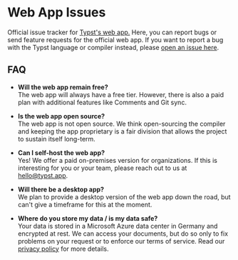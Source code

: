 # Web App Issues
Official issue tracker for [Typst's web app.][app] Here, you can report bugs or
send feature requests for the official web app. If you want to report a bug with
the Typst language or compiler instead, please [open an issue here][compiler].

## FAQ
- **Will the web app remain free?** \
  The web app will always have a free tier. However, there is also a paid plan
  with additional features like Comments and Git sync.

- **Is the web app open source?** \
  The web app is not open source. We think open-sourcing the compiler and
  keeping the app proprietary is a fair division that allows the project to
  sustain itself long-term.

- **Can I self-host the web app?** \
  Yes! We offer a paid on-premises version for organizations. If this is
  interesting for you or your team, please reach out to us at <hello@typst.app>.

- **Will there be a desktop app?** \
  We plan to provide a desktop version of the web app down the road, but can't
  give a timeframe for this at the moment.

- **Where do you store my data / is my data safe?** \
  Your data is stored in a Microsoft Azure data center in Germany and encrypted
  at rest. We can access your documents, but do so only to fix problems on your
  request or to enforce our terms of service. Read our [privacy policy] for more
  details.

[app]: https://typst.app
[compiler]: https://github.com/typst/typst
[privacy policy]: https://typst.app/privacy
[paid plan]: https://typst.app/pricing
